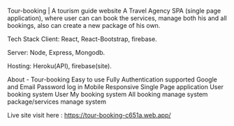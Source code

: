 Tour-booking | A tourism guide website
A Travel Agency SPA (single page application), where user can can book the services, manage both his and all bookings, also can create a new package of his own.

Tech Stack
Client: React, React-Bootstrap, firebase.

Server: Node, Express, Mongodb.

Hosting: Heroku(API), firebase(site).

About - Tour-booking
Easy to use
Fully Authentication supported
Google and Email Password log in
Mobile Responsive
Single Page application
User booking system
User My booking system
All booking manage system
package/services manage system

Live site visit  here : https://tour-booking-c651a.web.app/